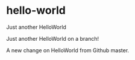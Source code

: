 # hello-world
Just another HelloWorld

Just another HelloWorld on a branch!

A new change on HelloWorld from Github master.
